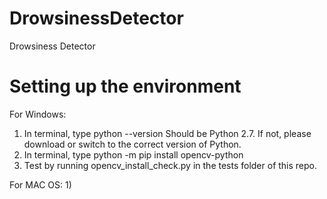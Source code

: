 # DrowsinessDetector
Drowsiness Detector

# Setting up the environment
For Windows:
1) In terminal, type 
python --version
Should be Python 2.7. If not, please download or switch to the correct version of Python.
2) In terminal, type
python -m pip install opencv-python
3) Test by running opencv_install_check.py in the tests folder of this repo.

For MAC OS:
1) 
